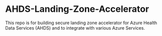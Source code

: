 # AHDS-Landing-Zone-Accelerator
This repo is for building secure landing zone accelerator for Azure Health Data Services (AHDS) and to integrate with various Azure Services.
